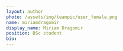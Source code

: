```yaml
---
layout: author
photo: /assets/img/teampic/user_female.png 
name: miriamdragomir
display_name: Miriam Dragomir
position: BSc student
bio:
---
```

